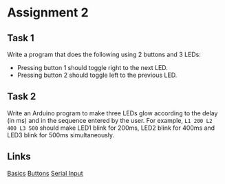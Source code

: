 # Assignment 2
       
## Task 1

Write a program that does the following using 2 buttons and 3 LEDs:
* Pressing button 1 should toggle right to the next LED.
* Pressing button 2 should toggle left to the previous LED.
           
## Task 2

Write an Arduino program to make three LEDs glow according to the delay (in ms) and in the sequence entered by the user. For example, `L1 200 L2 400 L3 500` should make LED1 blink for 200ms, LED2 blink for 400ms and LED3 blink for 500ms simultaneously. 

## Links
[Basics](https://www.youtube.com/watch?v=abWCy_aOSwY&index=3&list=PLA567CE235D39FA84)
[Buttons](https://www.youtube.com/watch?v=_LCCGFSMOr4&list=PLA567CE235D39FA84&index=2)
[Serial Input](https://www.youtube.com/watch?v=g0pSfyXOXj8&list=PLA567CE235D39FA84&index=6)
